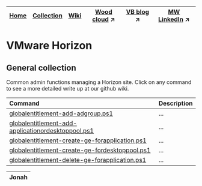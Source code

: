 |[Home](https://github.com/virtualizebrief)|[Collection](https://github.com/virtualizebrief/collection/blob/main/readme.md)|[Wiki](https://github.com/virtualizebrief/home/wiki)|[Wood cloud](https://marketplace.woodcloud.one/) :arrow_upper_right:|[VB blog](https://virtualizebrief.woodcloud.one/) :arrow_upper_right:|[MW LinkedIn](https://www.linkedin.com/in/michaelcharleswood/) :arrow_upper_right:
|---|---|---|---|---|---|

# VMware Horizon
## General collection <br>
Common admin functions managing a Horizon site. Click on any command to see a more detailed write up at our github wiki.

| Command | Description |
| :--- | :--- |
| [globalentitlement-add-adgroup.ps1](globalentitlement-add-adgroup.ps1) | ... |
| [globalentitlement-add-applicationordesktoppool.ps1](globalentitlement-add-applicationordesktoppool.ps1) | ... |
| [globalentitlement-create-ge-forapplication.ps1](globalentitlement-create-ge-forapplication.ps1) | ... |
| [globalentitlement-create-ge-fordesktoppool.ps1](globalentitlement-create-ge-fordesktoppool.ps1) | ... |
| [globalentitlement-delete-ge-forapplication.ps1](globalentitlement-delete-ge-forapplication.ps1) | ... |


|Jonah|
|---|

